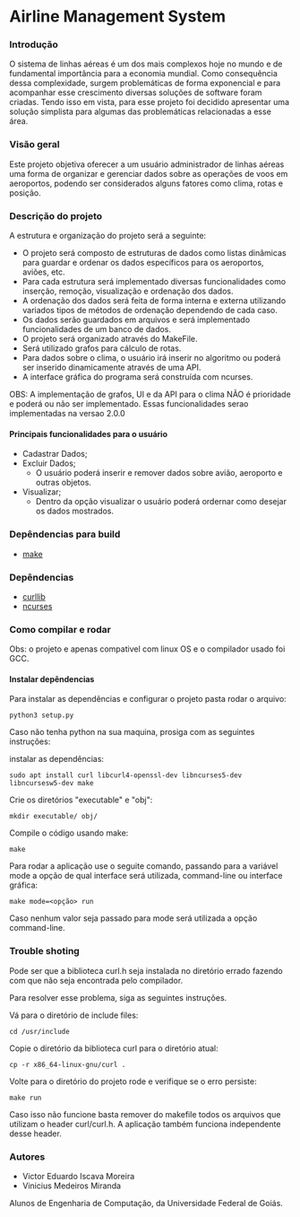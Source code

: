 # Airline Management System 

### Introdução

O sistema de linhas aéreas é um dos mais complexos hoje no mundo e de fundamental importância para a economia mundial. Como consequência dessa complexidade, surgem problemáticas de forma exponencial e para acompanhar esse crescimento diversas soluções de software foram criadas. Tendo isso em vista, para esse projeto foi decidido apresentar uma solução simplista para algumas das problemáticas relacionadas a esse área.

### Visão geral

Este projeto objetiva oferecer a um usuário administrador de linhas aéreas uma forma de organizar e gerenciar dados sobre as operações de voos em aeroportos, podendo ser considerados alguns fatores como clima, rotas e posição.

### Descrição do projeto

A estrutura e organização do projeto será a seguinte:

* O projeto será composto de estruturas de dados como listas dinâmicas para guardar e ordenar os dados específicos para os aeroportos, aviões, etc.
* Para cada estrutura será implementado diversas funcionalidades como inserção, remoção, visualização e ordenação dos dados.
* A ordenação dos dados será feita de forma interna e externa utilizando variados tipos de métodos de ordenação dependendo de cada caso.
* Os dados serão guardados em arquivos e será implementado funcionalidades de um banco de dados.
* O projeto será organizado através do MakeFile. 
* Será utilizado grafos para cálculo de rotas.
* Para dados sobre o clima, o usuário irá inserir no algoritmo ou poderá ser inserido dinamicamente através de uma API.
* A interface gráfica do programa será construída com ncurses.

OBS: A implementação de grafos, UI e da API para o clima NÃO é prioridade e poderá ou não ser implementado. Essas funcionalidades serao implementadas na versao 2.0.0

#### Principais funcionalidades para o usuário

* Cadastrar Dados;
* Excluir Dados;
  - O usuário poderá inserir e remover dados sobre avião, aeroporto e outras objetos.
* Visualizar;
   - Dentro da opção visualizar o usuário poderá ordernar como desejar os dados mostrados.

### Depêndencias para build

- [make](https://www.gnu.org/software/make/)

### Depêndencias

- [curllib](https://curl.se/libcurl/c/)
- [ncurses](https://tldp.org/HOWTO/NCURSES-Programming-HOWTO/)


### Como compilar e rodar

Obs: o projeto e apenas compativel com linux OS e o compilador usado foi GCC.

#### Instalar depêndencias

Para instalar as dependências e configurar o projeto pasta rodar o arquivo:
```
python3 setup.py
```

Caso não tenha python na sua maquina, prosiga com as seguintes instruções:


instalar as dependências:
```
sudo apt install curl libcurl4-openssl-dev libncurses5-dev libncursesw5-dev make 
```

Crie os diretórios "executable" e "obj":
```
mkdir executable/ obj/
```
Compile o código usando make:
```
make
```

Para rodar a aplicação use o seguite comando, passando para a variável mode a opção de qual interface será utilizada, command-line ou interface gráfica:
```
make mode=<opção> run
```
Caso nenhum valor seja passado para mode será utilizada a opção command-line.

### Trouble shoting

Pode ser que a biblioteca curl.h seja instalada no diretório errado fazendo com que não seja encontrada pelo compilador. 

Para resolver esse problema, siga as seguintes instruções.

Vá para o diretório de include files:
```
cd /usr/include
```
Copie o diretório da biblioteca curl para o diretório atual:

```
cp -r x86_64-linux-gnu/curl .
```

Volte para o diretório do projeto rode e verifique se o erro persiste:
```
make run
```

Caso isso não funcione basta remover do makefile todos os arquivos que utilizam o header curl/curl.h. A aplicação também funciona independente desse header.

### Autores

* Victor Eduardo Iscava Moreira
* Vinicius Medeiros Miranda

Alunos de Engenharia de Computação, da Universidade Federal de Goiás.
